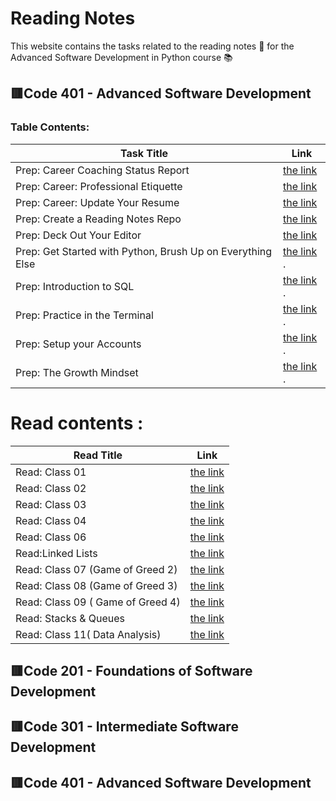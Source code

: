 # **Reading Notes**
This website contains the tasks related to the reading notes :page_facing_up: for the Advanced Software Development in Python course :books:
##  :red_square:Code 401 - Advanced Software Development
### Table Contents: 


| Task Title     | Link |
| -------------- | ----------- |
|Prep: Career Coaching Status Report	   |  [the link ](https://github.com/Eman-Alshaikh/reading-notes.github.io/blob/main/Prep:%20Career%20Coaching%20Status%20Report.md)       |
|Prep: Career: Professional Etiquette	  |  [the link ](https://docs.google.com/document/d/1WCtXLQnU1HBiG0tT7mIbFj4KQJ6SfUxVuQ9g0N3LO04/edit?usp=sharing)          |
|Prep: Career: Update Your Resume  |     [the link ](https://drive.google.com/file/d/1-ogBu1uXbgjkFa0qWu_X4zmH0HanEri3/view?usp=sharing)       |
 |Prep: Create a Reading Notes Repo|    [the link ](https://github.com/Eman-Alshaikh/reading-notes.github.io)           |
  |Prep: Deck Out Your Editor|    [the link ](reading-notes/README.md)           |
| Prep: Get Started with Python, Brush Up on Everything Else  | [the link ](https://github.com/Eman-Alshaikh/reading-notes.github.io/blob/main/Python).          |
| Prep: Introduction to SQL  |  [the link ](https://github.com/Eman-Alshaikh/reading-notes.github.io/blob/main/Prep:%20Introduction%20to%20SQL).      |
| Prep: Practice in the Terminal |  [the link ](reading-notes/Practice_in_the_Terminal.md).      |
| Prep: Setup your Accounts  |    [the link ](reading-notes/Prep_Setup_your_Accounts.md).      |
| Prep: The Growth Mindset  |    [the link ](reading-notes/Prep_Your_Mindset.md).      |



 
 
# Read contents : 

| Read Title     | Link |
| -------------- | ----------- |
 |Read: Class 01 |  [the link ](Read_Class_01)      |
|Read: Class 02   |  [the link ](Read_Class_02)      |
|Read: Class 03    |  [the link ](Read_Class_03)      |
|Read: Class 04   |  [the link ](readlass4)      |
 |Read: Class 06 |  [the link ](Read_Class_06)      |
 |Read:Linked Lists|  [the link ](Read_Linked_Lists)       |
 |Read: Class 07  (Game of Greed 2) |  [the link ](READ_7)      |
  |Read: Class 08  (Game of Greed 3) |  [the link ](read_8)      |
 |Read: Class 09  ( Game of Greed 4) |  [the link ](READ_9)      |
 |Read: Stacks & Queues |  [the link ](reading-notes/Read_Stacks_Queues)      |
|Read: Class 11( Data Analysis) |  [the link ](reading-notes/README_11)    |   

    
 


 

 
##  :red_square:Code 201 - Foundations of Software Development
## :red_square:Code 301 - Intermediate Software Development
## :red_square:Code 401 - Advanced Software Development

